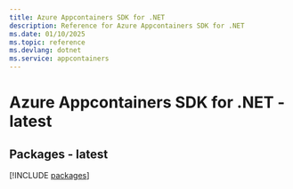 ```yaml
---
title: Azure Appcontainers SDK for .NET
description: Reference for Azure Appcontainers SDK for .NET
ms.date: 01/10/2025
ms.topic: reference
ms.devlang: dotnet
ms.service: appcontainers
---
```

# Azure Appcontainers SDK for .NET - latest
## Packages - latest
[!INCLUDE [packages](appcontainers-index.md)]